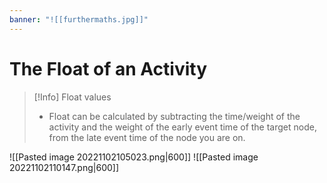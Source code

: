 ```yaml
---
banner: "![[furthermaths.jpg]]"
---
```

# The Float of an Activity


> [!Info] Float values
> - Float can be calculated by subtracting the time/weight of the activity and the weight of the early event time of the target node, from the late event time of the node you are on.

![[Pasted image 20221102105023.png|600]]
![[Pasted image 20221102110147.png|600]]
